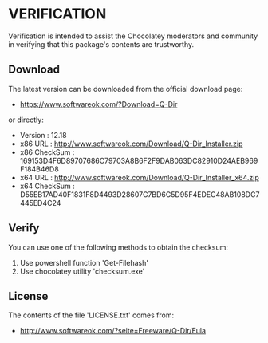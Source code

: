 # VERIFICATION
Verification is intended to assist the Chocolatey moderators and community in verifying that this package's contents are trustworthy.

## Download
The latest version can be downloaded from the official download page:
- https://www.softwareok.com/?Download=Q-Dir

or directly:
- Version      : 12.18
- x86 URL      : http://www.softwareok.com/Download/Q-Dir_Installer.zip
- x86 CheckSum : 169153D4F6D89707686C79703A8B6F2F9DAB063DC82910D24AEB969F184B46D8
- x64 URL      : http://www.softwareok.com/Download/Q-Dir_Installer_x64.zip
- x64 CheckSum : D55EB17AD40F1831F8D4493D28607C7BD6C5D95F4EDEC48AB108DC7445ED4C24

## Verify
You can use one of the following methods to obtain the checksum:
1. Use powershell function 'Get-Filehash'
2. Use chocolatey utility 'checksum.exe'


## License
The contents of the file 'LICENSE.txt' comes from:
- http://www.softwareok.com/?seite=Freeware/Q-Dir/Eula
